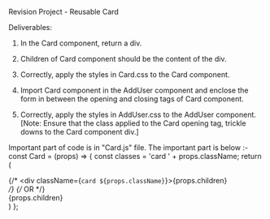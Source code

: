 Revision Project - Reusable Card


Deliverables:

1. In the Card component, return a div.

2. Children of Card component should be the content of the div.

3. Correctly, apply the styles in Card.css to the Card component.

4. Import Card component in the AddUser component and enclose the form in between the opening and closing tags of Card component.

5. Correctly, apply the styles in AddUser.css to the AddUser component. [Note: Ensure that the class applied to the Card opening tag, trickle downs to the Card component div.]



Important part of code is in "Card.js" file. The important part is below :- 
const Card = (props) => {
    const classes = 'card ' + props.className;
    return (
        <div>
        {/* <div className={`card ${props.className}`}>{props.children}</div> */}
        {/* OR */}
        <div className={classes}>{props.children}</div>
        </div>
    )
};